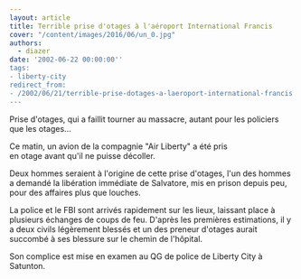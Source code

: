 ```yaml
---
layout: article
title: Terrible prise d'otages à l'aéroport International Francis
cover: "/content/images/2016/06/un_0.jpg"
authors:
  - diazer
date: '2002-06-22 00:00:00''
tags:
- liberty-city
redirect_from:
- /2002/06/21/terrible-prise-dotages-a-laeroport-international-francis
---
```


Prise d'otages, qui a faillit tourner au massacre, autant pour les policiers que les otages...

Ce matin, un avion de la compagnie "Air Liberty" a été pris  
en otage avant qu'il ne puisse décoller.

Deux hommes seraient à l'origine de cette prise d'otages, l'un des hommes a demandé la libération immédiate de Salvatore, mis en prison depuis peu, pour des affaires plus que louches.

La police et le FBI sont arrivés rapidement sur les lieux, laissant place à plusieurs échanges de coups de feu. D'après les premières estimations, il y a deux civils légèrement blessés et un des preneur d'otages aurait succombé à ses blessure sur le chemin de l'hôpital.

Son complice est mise en examen au QG de police de Liberty City à Satunton.